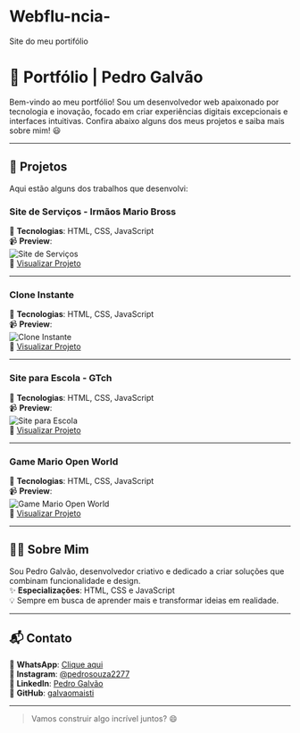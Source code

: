 # Webflu-ncia-
Site do meu portifólio
# 🌟 Portfólio | Pedro Galvão

Bem-vindo ao meu portfólio! Sou um desenvolvedor web apaixonado por tecnologia e inovação, focado em criar experiências digitais excepcionais e interfaces intuitivas. Confira abaixo alguns dos meus projetos e saiba mais sobre mim! 😃

---

## 🚀 Projetos
Aqui estão alguns dos trabalhos que desenvolvi:

### **Site de Serviços - Irmãos Mario Bross**  
🎯 **Tecnologias**: HTML, CSS, JavaScript  
📹 **Preview**:  
![Site de Serviços](./MediaLibrary/servicos_mario_bross.jpg)  
🔗 [Visualizar Projeto](./MediaLibrary/Site-de-Serviços-Irmãos-Mario-Bross.mp4)

---

### **Clone Instante**  
🎯 **Tecnologias**: HTML, CSS, JavaScript  
📹 **Preview**:  
![Clone Instante](./MediaLibrary/clone_instante.jpg)  
🔗 [Visualizar Projeto](./MediaLibrary/G-Clone-Instante.mp4)

---

### **Site para Escola - GTch**  
🎯 **Tecnologias**: HTML, CSS, JavaScript  
📹 **Preview**:  
![Site para Escola](./MediaLibrary/escola_gtch.jpg)  
🔗 [Visualizar Projeto](./MediaLibrary/Site-para-Escola-G-Tch.mp4)

---

### **Game Mario Open World**  
🎯 **Tecnologias**: HTML, CSS, JavaScript  
📹 **Preview**:  
![Game Mario Open World](./MediaLibrary/mario_open_world.jpg)  
🔗 [Visualizar Projeto](./MediaLibrary/Game-Mario-Open-World.mp4)

---

## 👨‍💻 Sobre Mim
Sou Pedro Galvão, desenvolvedor criativo e dedicado a criar soluções que combinam funcionalidade e design.  
✨ **Especializações**: HTML, CSS e JavaScript  
💡 Sempre em busca de aprender mais e transformar ideias em realidade.

---

## 📬 Contato
🔗 **WhatsApp**: [Clique aqui](https://wa.me/41991873057)  
🔗 **Instagram**: [@pedrosouza2277](https://www.instagram.com/pedrosouza2277)  
🔗 **LinkedIn**: [Pedro Galvão](https://www.linkedin.com/in/pedro-galvao-dev/)  
🔗 **GitHub**: [galvaomaisti](https://github.com/galvaomaisti)  

---

> Vamos construir algo incrível juntos? 😄
